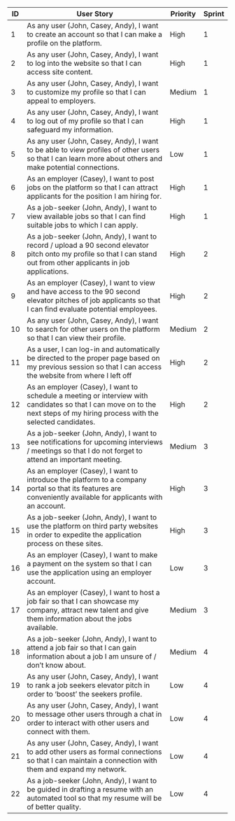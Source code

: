 | ID | User Story                                                                                                                                                                    | Priority | Sprint |
|----|-------------------------------------------------------------------------------------------------------------------------------------------------------------------------------|----------|--------|
| 1  | As any user (John, Casey, Andy), I want to create an account so that I can make a profile on the platform.                                                                    | High     | 1      |
| 2  | As any user (John, Casey, Andy), I want to log into the website so that I can access site content.                                                                            | High     | 1      |
| 3  | As any user (John, Casey, Andy), I want to customize my profile so that I can appeal to employers.                                                                            | Medium   | 1      |
| 4  | As any user (John, Casey, Andy), I want to log out of my profile so that I can safeguard my information.                                                                      | High     | 1      |
| 5  | As any user (John, Casey, Andy), I want to be able to view profiles of other users so that I can learn more about others and make potential connections.                      | Low      | 1      |
| 6  | As an employer (Casey), I want to post jobs on the platform so that I can attract applicants for the position I am hiring for.                                                | High     | 1      |
| 7  | As a job-seeker (John, Andy), I want to view available jobs so that I can find suitable jobs to which I can apply.                                                            | High     | 1      |
| 8  | As a job-seeker (John, Andy), I want to record / upload a 90 second elevator pitch onto my profile so that I can stand out from other applicants in job applications.         | High     | 2      |
| 9  | As an employer (Casey), I want to view and have access to the 90 second elevator pitches of job applicants so that I can find evaluate potential employees.                   | High     | 2      |
| 10 | As any user (John, Casey, Andy), I want to search for other users on the platform so that I can view their profile.                                                           | Medium   | 2      |
| 11 | As a user, I can log-in and automatically be directed to the proper page based on my previous session so that I can access the website from where I left off                  | High     | 2      |
| 12 | As an employer (Casey), I want to schedule a meeting or interview with candidates so that I can move on to the next steps of my hiring process with the selected candidates.  | High     | 2      | 
| 13 | As a job-seeker (John, Andy), I want to see notifications for upcoming interviews / meetings so that I do not forget to attend an important meeting.                          | Medium   | 3      |
| 14 | As an employer (Casey), I want to introduce the platform to a company portal so that its features are conveniently available for applicants with an account.                  | High     | 3      |
| 15 | As a job-seeker (John, Andy), I want to use the platform on third party websites in order to expedite the application process on these sites.                                 | High     | 3      |
| 16 | As an employer (Casey), I want to make a payment on the system so that I can use the application using an employer account.                                                   | Low      | 3      |
| 17 | As an employer (Casey), I want to host a job fair so that I can showcase my company, attract new talent and give them information about the jobs available.                   | Medium   | 3      |
| 18 | As a job-seeker (John, Andy), I want to attend a job fair so that I can gain information about a job I am unsure of / don’t know about.                                       | Medium   | 4      |
| 19 | As any user (John, Casey, Andy), I want to rank a job seekers elevator pitch in order to ‘boost’ the seekers profile.                                                         | Low      | 4      |
| 20 | As any user (John, Casey, Andy), I want to message other users through a chat in order to interact with other users and connect with them.                                    | Low      | 4      |
| 21 | As any user (John, Casey, Andy), I want to add other users as formal connections so that I can maintain a connection with them and expand my network.                         | Low      | 4      |
| 22 | As a job-seeker (John, Andy), I want to be guided in drafting a resume with an automated tool so that my resume will be of better quality.                                    | Low      | 4      |
